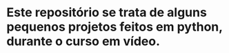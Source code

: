 # Este repositório se trata de alguns pequenos projetos feitos em python, durante o curso em vídeo.
